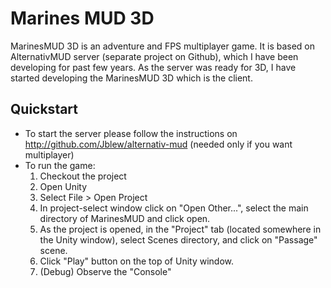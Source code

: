 Marines MUD 3D
==============
MarinesMUD 3D is an adventure and FPS multiplayer game. It is based on AlternativMUD server (separate project on Github), which I have been developing for past few years. As the server was ready for 3D, I have started developing the MarinesMUD 3D which is the client. 

## Quickstart
+ To start the server please follow the instructions on http://github.com/Jblew/alternativ-mud (needed only if you want multiplayer)
+ To run the game:
   1. Checkout the project
   2. Open Unity
   3. Select File > Open Project
   4. In project-select window click on "Open Other...", select the main directory of MarinesMUD and click open.
   5. As the project is opened, in the "Project" tab (located somewhere in the Unity window), select Scenes directory, and click on "Passage" scene.
   6. Click "Play" button on the top of Unity window.
   7. (Debug) Observe the "Console"
